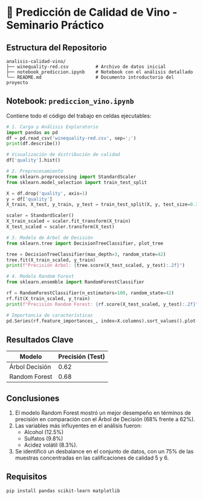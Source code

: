 # 🍷 Predicción de Calidad de Vino - Seminario Práctico

## Estructura del Repositorio
```
analisis-calidad-vino/
├── winequality-red.csv          # Archivo de datos inicial
├── notebook_prediccion.ipynb    # Notebook con el análisis detallado
└── README.md                    # Documento introductorio del proyecto
```

## Notebook: `prediccion_vino.ipynb`
Contiene todo el código del trabajo en celdas ejecutables:

```python
# 1. Carga y Análisis Exploratorio
import pandas as pd
df = pd.read_csv('winequality-red.csv', sep=';')
print(df.describe())

# Visualización de distribución de calidad
df['quality'].hist()
```

```python
# 2. Preprocesamiento
from sklearn.preprocessing import StandardScaler
from sklearn.model_selection import train_test_split

X = df.drop('quality', axis=1)
y = df['quality']
X_train, X_test, y_train, y_test = train_test_split(X, y, test_size=0.3, random_state=42)

scaler = StandardScaler()
X_train_scaled = scaler.fit_transform(X_train)
X_test_scaled = scaler.transform(X_test)
```

```python
# 3. Modelo de Árbol de Decisión
from sklearn.tree import DecisionTreeClassifier, plot_tree

tree = DecisionTreeClassifier(max_depth=3, random_state=42)
tree.fit(X_train_scaled, y_train)
print(f"Precisión Árbol: {tree.score(X_test_scaled, y_test):.2f}")
```

```python
# 4. Modelo Random Forest
from sklearn.ensemble import RandomForestClassifier

rf = RandomForestClassifier(n_estimators=100, random_state=42)
rf.fit(X_train_scaled, y_train)
print(f"Precisión Random Forest: {rf.score(X_test_scaled, y_test):.2f}")

# Importancia de características
pd.Series(rf.feature_importances_, index=X.columns).sort_values().plot(kind='barh')
```

## Resultados Clave
| Modelo           | Precisión (Test) |
|------------------|------------------|
| Árbol Decisión   | 0.62             |
| Random Forest    | 0.68             |

## Conclusiones
1. El modelo Random Forest mostró un mejor desempeño en términos de precisión en comparación con el Árbol de Decisión (68% frente a 62%).  
2. Las variables más influyentes en el análisis fueron:
   - Alcohol (12.5%)
   - Sulfatos (9.8%)
   - Acidez volátil (8.3%).  
3. Se identificó un desbalance en el conjunto de datos, con un 75% de las muestras concentradas en las calificaciones de calidad 5 y 6.  

## Requisitos
```bash
pip install pandas scikit-learn matplotlib
```
